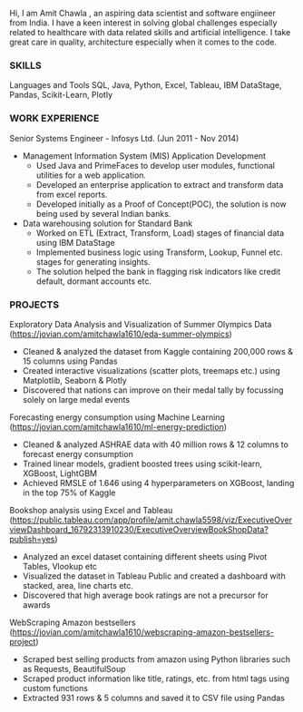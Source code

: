 
Hi, I am Amit Chawla , an aspiring data scientist and software engiineer from India. I have a keen interest in solving global challenges especially related to healthcare with data related skills and artificial intelligence. I take great care in quality, architecture especially when it comes to the code. 

### SKILLS 
Languages and Tools
SQL, Java, Python, Excel, Tableau, IBM DataStage, Pandas, Scikit-Learn, Plotly

### WORK EXPERIENCE
Senior Systems Engineer - Infosys Ltd. (Jun 2011 - Nov 2014)
- Management Information System (MIS) Application Development
  - Used Java and PrimeFaces to develop user modules, functional utilities for a web application.  
  - Developed an enterprise application to extract and transform data from excel reports. 
  - Developed initially as a Proof of Concept(POC), the solution is now being used by several Indian banks.
- Data warehousing solution for Standard Bank
  - Worked on ETL (Extract, Transform, Load) stages of financial data using IBM DataStage
  - Implemented business logic using Transform, Lookup, Funnel etc. stages for generating insights. 
  - The solution helped the bank in flagging risk indicators like credit default, dormant accounts etc. 

### PROJECTS

Exploratory Data Analysis and Visualization of Summer Olympics Data 
(https://jovian.com/amitchawla1610/eda-summer-olympics)
- Cleaned & analyzed the dataset from Kaggle containing 200,000 rows & 15 columns  using Pandas
- Created interactive visualizations (scatter plots, treemaps etc.) using Matplotlib, Seaborn & Plotly
- Discovered that nations can improve on their medal tally by focussing solely on large medal events

Forecasting energy consumption using Machine Learning
(https://jovian.com/amitchawla1610/ml-energy-prediction)
- Cleaned & analyzed ASHRAE data with 40 million rows & 12 columns  to forecast energy consumption
- Trained linear models, gradient boosted trees using scikit-learn, XGBoost, LightGBM
- Achieved RMSLE of 1.646  using 4 hyperparameters on XGBoost, landing in the top 75% of Kaggle 

Bookshop analysis using Excel and Tableau (https://public.tableau.com/app/profile/amit.chawla5598/viz/ExecutiveOverviewDashboard_16792313910230/ExecutiveOverviewBookShopData?publish=yes)
- Analyzed an excel dataset containing different sheets using Pivot Tables, Vlookup etc
- Visualized the dataset in Tableau Public and created a dashboard with stacked, area, line charts etc. 
- Discovered that high average book ratings are not a precursor for awards

WebScraping Amazon bestsellers 
(https://jovian.com/amitchawla1610/webscraping-amazon-bestsellers-project)
- Scraped best selling products from amazon using Python libraries such as Requests, BeautifulSoup
- Scraped product information like title, ratings, etc. from html tags  using custom functions
- Extracted 931 rows & 5 columns and saved it to CSV file using Pandas




<!--
**amitchawla1610/amitchawla1610** is a ✨ _special_ ✨ repository because its `README.md` (this file) appears on your GitHub profile.

Here are some ideas to get you started:

- 🔭 I’m currently working on ...
- 🌱 I’m currently learning ...
- 👯 I’m looking to collaborate on ...
- 🤔 I’m looking for help with ...
- 💬 Ask me about ...
- 📫 How to reach me: ...
- 😄 Pronouns: ...
- ⚡ Fun fact: ...
-->
